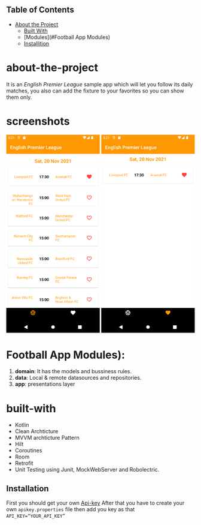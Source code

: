 
## Table of Contents

* [About the Project](#about-the-project)
  * [Built With](#built-with)
  * [Modules](#Football App Modules)
  * [Installition](#installation)

# about-the-project
It is an *English Premier League* sample app which will let you follow its daily matches, you also can add the fixture to your favorites so you can show them only.

# screenshots
<p align="center">
  <img src="https://github.com/sohafawzy/FootballAppTask/blob/master/Screenshot_1636691573.png" width="250">
  <img src="https://github.com/sohafawzy/FootballAppTask/blob/master/Screenshot_1636691577.png" width="250">
</p>

# Football App Modules):
1. **domain**: It has the models and bussiness rules.
2. **data**: Local & remote datasources and repositories.
3. **app**: presentations layer

# built-with
* Kotlin
* Clean Archticture
* MVVM archticture Pattern
* Hilt
* Coroutines
* Room
* Retrofit
* Unit Testing using Junit, MockWebServer and Robolectric.

## Installation
First you should get your own [Api-key](https://www.football-data.org/client/register)
After that you have to create your own ```apikey.properties```  file then add you key as that  ```API_KEY=“YOUR_API_KEY” ```
